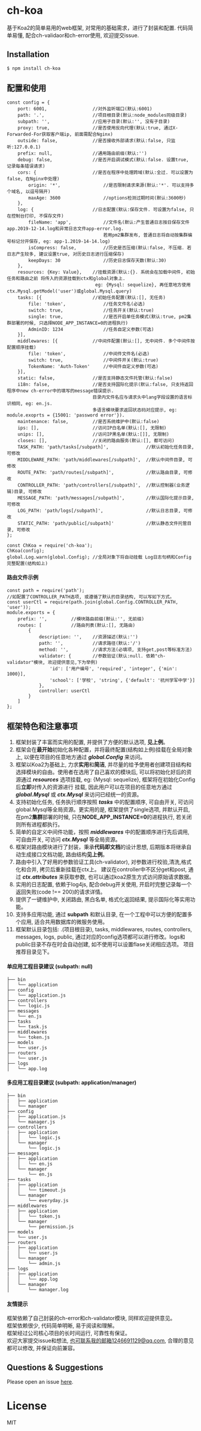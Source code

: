 # ch-koa

基于Koa2的简单易用的web框架, 对常用的基础需求，进行了封装和配置. 
代码简单易懂, 配合ch-validaor和ch-error使用, 欢迎提交issue.

## Installation

```
$ npm install ch-koa
```

## 配置和使用

```
const config = {
    port: 6001,                 //对外监听端口(默认:6001)
    path: '.',                  //项目根目录(默认:node_modules同级目录)
    subpath: '',                //应用子目录(默认:'', 没有子目录)
    proxy: true,                //是否使用反向代理(默认:true, 通过X-Forwarded-For获取客户端ip, 前面需配合Nginx)
    outside: false,             //是否接收外部请求(默认:false, 只监听:127.0.0.1)
    prefix: null,               //通用路由前缀(默认:'')
    debug: false,               //是否开启调试模式(默认:false. 设置true, 记录每条错误请求)
    cors: {                     //是否在程序中处理跨域(默认:全过. 可以设置为false, 在Nginx中处理)
        origin: '*',                //是否限制请求来源(默认:'*'. 可以支持多个域名, 以逗号隔开)
        maxAge: 3600                //options检测过期时间(默认:3600秒)
    },
    log: {                      //日志配置(默认:保存文件. 可设置为false, 只在控制台打印, 不保存文件)
        fileName: 'app',            //文件名(默认:产生普通日志按日保存文件app.2019-12-14.log和异常日志文件app-error.log.
                                    若用pm2集群发布, 普通日志将自动按集群编号标记分开保存, eg: app-1.2019-14-14.log)
        isCompress: false,          //历史是否压缩(默认:false, 不压缩. 若日志产生较多, 建议设置true, 对历史日志进行压缩保存)
        keepDays: 30                //历史日志保存天数(默认:30)
    },
    resources: {Key: Value},    //挂载资源(默认:{}. 系统会在加载中间件, 初始任务和路由之前 将传入的资源挂载到ctx和global对象上.
                                 eg: {Mysql: sequelize}, 再任意地方使用ctx.Mysql.getModel('user')或global.Mysql.query)
    tasks: [{                   //初始任务配置(默认:[], 无任务)
        file: 'token',              //任务文件名(必选)
        switch: true,               //任务开关(默认:true)
        single: true,               //是否开启单任务模式(默认:true, pm2集群部署的时候, 只选择NODE_APP_INSTANCE=0的进程执行)
        AdminID: 1234               //任务自定义参数(可选)
    }],
    middlewares: [{             //中间件配置(默认:[], 无中间件. 多个中间件按配置顺序挂载)
        file: 'token',              //中间件文件名(必选)
        switch: true,               //中间件开关(默认:true)
        TokenName: 'Auth-Token'     //中间件自定义参数(可选)
    }],
    static: false,              //是否支持静态文件托管(默认:false)
    i18n: false,                //是否支持国际化提示(默认:false, 只支持返回程序中new ch-error中的填写的message错误提示. 
                                目录内文件名应与请求头中lang字段设置的语言标识相同, eg: en.js.
                                多语言模块要求返回状态码对应提示, eg: module.exoprts = {15001: 'password error'}).
    maintenance: false,         //是否系统维护中(默认:false)
    ips: [],                    //访问IP白名单(默认:[], 无限制)
    unips: [],                  //访问IP黑名单(默认:[]], 无限制)
    closes: [],                 //关闭的路由服务(默认:[], 都可访问)
    TASK_PATH: 'path/tasks[/subpath]',              //默认初始化任务目录, 可修改
    MIDDLEWARE_PATH: 'path/middlewares[/subpath]',  //默认中间件目录, 可修改
    ROUTE_PATH: 'path/routes[/subpath]',            //默认路由目录, 可修改
    CONTROLLER_PATH: 'path/controllers[/subpath]',  //默认控制器(业务逻辑)目录, 可修改
    MESSAGE_PATH: 'path/messages[/subpath]',        //默认国际化提示目录, 可修改
    LOG_PATH: 'path/logs[/subpath]',                //默认日志目录, 可修改
    STATIC_PATH: 'path/public[/subpath]'            //默认静态文件托管目录, 可修改
};

const ChKoa = require('ch-koa');
ChKoa(config);
global.Log.warn(global.Config); //全局对象下将自动挂载 Log日志句柄和Config完整配置(结构如上)
```

#### 路由文件示例

```
const path = require('path');
//如配置了CONTROLLER_PATH选项, 或遵循了默认的目录结构, 可以写如下方式。
const userCtl = require(path.join(global.Config.CONTROLLER_PATH, 'user'));
module.exports = {
    prefix: '',         //模块路由前缀(默认:'', 无前缀)
    routes: [           //路由列表(默认:[], 无路由)
        {
            description: '',    //资源描述(默认:'')
            path: '',           //请求路径(默认:'/')
            method: '',         //请求方法(必填项, 支持get,post等标准方法)
            validator: {        //参数验证(默认:null. 依赖"ch-validator"模块, 欢迎提供意见,下为举例)
                'id': ['用户编号', 'required', 'integer', {'min': 1000}],
                'school': ['学校', 'string', {'default': '杭州学军中学'}]
            },
            controller: userCtl
        }
    ]
};
```

## 框架特色和注意事项

1. 框架封装了丰富而实用的配置, 并提供了方便的默认选项, **见上例**。 
2. 框架会在**最开始**初始化各种配置，并将最终配置(结构如上例)挂载在全局对象上, 以便在项目的任意地方通过 ***global.Config*** 来访问。
3. 框架以Koa2为基础上, 力求**实用**和**简洁**, 并尽量的给予使用者创建项目结构和选择模块的自由。使用者在选用了自己喜欢的模块后,
    可以将初始化好后的资源通过 ***resources*** 选项挂载, eg: {Mysql: sequelize}, 框架将在初始化Config后**立即**对传入的资源进行
    挂载, 因此用户可以在项目的任意地方通过 ***global.Mysql*** 或 ***ctx.Mysql*** 来访问已经统一的资源。
4. 支持初始化任务, 任务执行顺序按照 ***tasks*** 中的配置顺序, 可自由开关, 可访问global.Mysql等全局资源。更实用的是, 框架提供了single选项,
    并默认开启, 在pm2**集群**部署的时候, 只在**NODE_APP_INSTANCE=0**的进程执行, 若关闭则所有进程都执行。
5. 简单的自定义中间件功能，按照 ***middlewares*** 中的配置顺序进行先后调用, 可自由开关, 可访问 ***ctx.Mysql*** 等全局资源。
6. 框架对路由模块进行了封装，秉承**代码即文档**的设计思想, 后期版本将继承自动生成接口文档功能, 路由结构**见上例**。
7. 路由中引入了好用的参数验证工具(ch-validator), 对参数进行校验,清洗,格式化和合并, 拷贝后重新挂载在ctx上。
    建议在controller中不区分get和post, 通过 ***ctx.attributes*** 来获取参数, 也可以通过koa2原生方式访问原始请求数据。
8. 实用的日志配置, 依赖于log4js, 配合debug开关使用, 开启时完整记录每一个返回失败(code !== 200)的请求详情。
9. 提供了一键维护中, 关闭路由, 黑白名单, 格式化返回结果, 提示国际化等实用功能。
10. 支持多应用功能, 通过 **subpath** 和默认目录, 在一个工程中可以方便的配置多个应用, 适合共用数据库的微服务使用。
11. 框架默认目录包括: .(项目根目录), tasks, middlewares, routes, controllers, messages, logs, public, 
    通过对应的config选项都可以进行修改。logs和public目录不存在时会自动创建, 如不使用可以设置flase关闭相应选项。
    项目推荐目录见下。

#### 单应用工程目录建议 (subpath: null)
```
├── bin
│   └── application
├── config
│   └── application.js
├── controllers
│   └── logic.js
├── messages
│   └── en.js
├── tasks
│   └── task.js
├── middlewares
│   └── token.js
├── models
│   └── user.js
├── routers
│   └── user.js
├── logs
│   └── app.log
``` 

#### 多应用工程目录建议 (subpath: application/manager)
```
├── bin
|   ├── application
│   └── manager
├── config
|   ├── application.js
│   └── manager.js
├── controllers
|   ├── application
│   │   └── logic.js
│   └── manager
│       └── logic.js
├── messages
|   ├── application
│   │   └── en.js
│   └── manager
│       └── en.js
├── tasks
|   ├── application
│   │   └── timeout.js
│   └── manager
│       └── everyday.js
├── middlewares
|   ├── application
│   │   └── token.js
│   └── manager
│       └── permission.js
├── models
│   └── user.js
├── routers
|   ├── application
│   │   └── user.js
│   └── manager
│       └── admin.js
├── logs
|   ├── application
│   │   └── app.log
│   └── manager
│       └── manager.log
```


#### 友情提示

框架依赖了自己封装的ch-error和ch-validator模块, 同样欢迎提供意见。  
框架依赖很少, 代码简单明晰, 易于阅读和理解。  
框架经过公司核心项目的长时间运行, 可靠性有保证。  
欢迎大家提交issue和想法, 也可联系我的邮箱1246691129@qq.com, 合理的意见都可以修改, 并保证向前兼容。  

## Questions & Suggestions

Please open an issue [here](https://github.com/chengshubei/ch-koa/issues).

# License

  MIT
